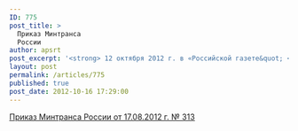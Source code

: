 ```yaml
---
ID: 775
post_title: >
  Приказ Минтранса
  России
author: apsrt
post_excerpt: '<strong> 12 октября 2012 г. в «Российской газете&quot; </strong> » (№ 5909) опубликован приказ Минтранса России от 17.08.2012 г. № 313 «Об утверждении Порядка и условий выдачи разрешений на переход судна или иного плавучего объекта к месту устранения выявленных нарушений», подготовленный в соответствии с пунктом 7 статьи 38(1) КВВТ'
layout: post
permalink: /articles/775
published: true
post_date: 2012-10-16 17:29:00
---
```

<a href="http://www.apsrt.ru/docs/ms45.docx"><span style="text-decoration:underline;">Приказ Минтранса России  от 17.08.2012 г.  № 313 </span></a>